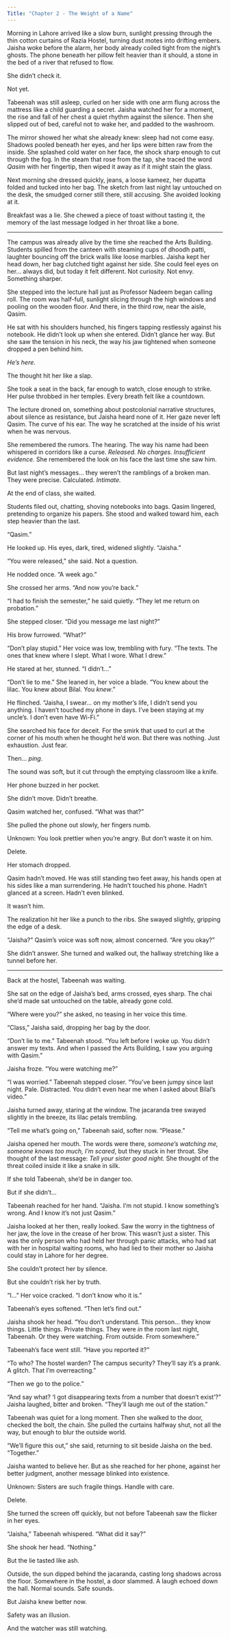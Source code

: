 ```yaml
---
Title: "Chapter 2 - The Weight of a Name"
---
```


Morning in Lahore arrived like a slow burn, sunlight pressing through the thin cotton curtains of Razia Hostel, turning dust motes into drifting embers. Jaisha woke before the alarm, her body already coiled tight from the night’s ghosts. The phone beneath her pillow felt heavier than it should, a stone in the bed of a river that refused to flow.

She didn’t check it.

Not yet.

Tabeenah was still asleep, curled on her side with one arm flung across the mattress like a child guarding a secret. Jaisha watched her for a moment, the rise and fall of her chest a quiet rhythm against the silence. Then she slipped out of bed, careful not to wake her, and padded to the washroom.

The mirror showed her what she already knew: sleep had not come easy. Shadows pooled beneath her eyes, and her lips were bitten raw from the inside. She splashed cold water on her face, the shock sharp enough to cut through the fog. In the steam that rose from the tap, she traced the word *Qasim* with her fingertip, then wiped it away as if it might stain the glass.

Next morning she dressed quickly, jeans, a loose kameez, her dupatta folded and tucked into her bag. The sketch from last night lay untouched on the desk, the smudged corner still there, still accusing. She avoided looking at it.

Breakfast was a lie. She chewed a piece of toast without tasting it, the memory of the last message lodged in her throat like a bone.

---

The campus was already alive by the time she reached the Arts Building. Students spilled from the canteen with steaming cups of dhoodh patti, laughter bouncing off the brick walls like loose marbles. Jaisha kept her head down, her bag clutched tight against her side. She could feel eyes on her... always did, but today it felt different. Not curiosity. Not envy. Something sharper.

She stepped into the lecture hall just as Professor Nadeem began calling roll. The room was half-full, sunlight slicing through the high windows and pooling on the wooden floor. And there, in the third row, near the aisle, Qasim.

He sat with his shoulders hunched, his fingers tapping restlessly against his notebook. He didn’t look up when she entered. Didn’t glance her way. But she saw the tension in his neck, the way his jaw tightened when someone dropped a pen behind him.

*He’s here.*

The thought hit her like a slap.

She took a seat in the back, far enough to watch, close enough to strike. Her pulse throbbed in her temples. Every breath felt like a countdown.

The lecture droned on, something about postcolonial narrative structures, about silence as resistance, but Jaisha heard none of it. Her gaze never left Qasim. The curve of his ear. The way he scratched at the inside of his wrist when he was nervous.

She remembered the rumors. The hearing. The way his name had been whispered in corridors like a curse. *Released. No charges. Insufficient evidence.* She remembered the look on his face the last time she saw him.

But last night’s messages... they weren’t the ramblings of a broken man. They were precise. Calculated. *Intimate.*

At the end of class, she waited.

Students filed out, chatting, shoving notebooks into bags. Qasim lingered, pretending to organize his papers. She stood and walked toward him, each step heavier than the last.

“Qasim.”

He looked up. His eyes, dark, tired, widened slightly. “Jaisha.”

“You were released,” she said. Not a question.

He nodded once. “A week ago.”

She crossed her arms. “And now you’re back.”

“I had to finish the semester,” he said quietly. “They let me return on probation.”

She stepped closer. “Did you message me last night?”

His brow furrowed. “What?”

“Don’t play stupid.” Her voice was low, trembling with fury. “The texts. The ones that knew where I slept. What I wore. What I drew.”

He stared at her, stunned. “I didn’t...”

“Don’t lie to me.” She leaned in, her voice a blade. “You knew about the lilac. You knew about Bilal. You *knew*.”

He flinched. “Jaisha, I swear... on my mother’s life, I didn’t send you anything. I haven’t touched my phone in days. I’ve been staying at my uncle’s. I don’t even have Wi-Fi.”

She searched his face for deceit. For the smirk that used to curl at the corner of his mouth when he thought he’d won. But there was nothing. Just exhaustion. Just fear.

Then... *ping*.

The sound was soft, but it cut through the emptying classroom like a knife.

Her phone buzzed in her pocket.

She didn’t move. Didn’t breathe.

Qasim watched her, confused. “What was that?”

She pulled the phone out slowly, her fingers numb.

Unknown: You look prettier when you’re angry. But don’t waste it on him.

Delete.

Her stomach dropped.

Qasim hadn’t moved. He was still standing two feet away, his hands open at his sides like a man surrendering. He hadn’t touched his phone. Hadn’t glanced at a screen. Hadn’t even blinked.

It wasn’t him.

The realization hit her like a punch to the ribs. She swayed slightly, gripping the edge of a desk.

“Jaisha?” Qasim’s voice was soft now, almost concerned. “Are you okay?”

She didn’t answer. She turned and walked out, the hallway stretching like a tunnel before her.

---

Back at the hostel, Tabeenah was waiting.

She sat on the edge of Jaisha’s bed, arms crossed, eyes sharp. The chai she’d made sat untouched on the table, already gone cold.

“Where were you?” she asked, no teasing in her voice this time.

“Class,” Jaisha said, dropping her bag by the door.

“Don’t lie to me.” Tabeenah stood. “You left before I woke up. You didn’t answer my texts. And when I passed the Arts Building, I saw you arguing with Qasim.”

Jaisha froze. “You were watching me?”

“I was worried.” Tabeenah stepped closer. “You’ve been jumpy since last night. Pale. Distracted. You didn’t even hear me when I asked about Bilal’s video.”

Jaisha turned away, staring at the window. The jacaranda tree swayed slightly in the breeze, its lilac petals trembling.

“Tell me what’s going on,” Tabeenah said, softer now. “Please.”

Jaisha opened her mouth. The words were there, *someone’s watching me, someone knows too much, I’m scared*, but they stuck in her throat. She thought of the last message: *Tell your sister good night.* She thought of the threat coiled inside it like a snake in silk.

If she told Tabeenah, she’d be in danger too.

But if she didn’t...

Tabeenah reached for her hand. “Jaisha. I’m not stupid. I know something’s wrong. And I know it’s not just Qasim.”

Jaisha looked at her then, really looked. Saw the worry in the tightness of her jaw, the love in the crease of her brow. This wasn’t just a sister. This was the only person who had held her through panic attacks, who had sat with her in hospital waiting rooms, who had lied to their mother so Jaisha could stay in Lahore for her degree.

She couldn’t protect her by silence.

But she couldn’t risk her by truth.

“I...” Her voice cracked. “I don’t know who it is.”

Tabeenah’s eyes softened. “Then let’s find out.”

Jaisha shook her head. “You don’t understand. This person... they know things. Little things. Private things. They were *in* the room last night, Tabeenah. Or they were watching. From outside. From somewhere.”

Tabeenah’s face went still. “Have you reported it?”

“To who? The hostel warden? The campus security? They’ll say it’s a prank. A glitch. That I’m overreacting.”

“Then we go to the police.”

“And say what? ‘I got disappearing texts from a number that doesn’t exist’?” Jaisha laughed, bitter and broken. “They’ll laugh me out of the station.”

Tabeenah was quiet for a long moment. Then she walked to the door, checked the bolt, the chain. She pulled the curtains halfway shut, not all the way, but enough to blur the outside world.

“We’ll figure this out,” she said, returning to sit beside Jaisha on the bed. “Together.”

Jaisha wanted to believe her. But as she reached for her phone, against her better judgment, another message blinked into existence.

Unknown: Sisters are such fragile things. Handle with care.

Delete.

She turned the screen off quickly, but not before Tabeenah saw the flicker in her eyes.

“Jaisha,” Tabeenah whispered. “What did it say?”

She shook her head. “Nothing.”

But the lie tasted like ash.

Outside, the sun dipped behind the jacaranda, casting long shadows across the floor. Somewhere in the hostel, a door slammed. A laugh echoed down the hall. Normal sounds. Safe sounds.

But Jaisha knew better now.

Safety was an illusion.

And the watcher was still watching.